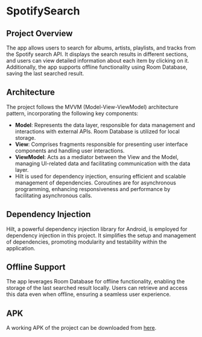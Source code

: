 
# SpotifySearch

## Project Overview
The app allows users to search for albums, artists, playlists, and tracks from the Spotify search API. It displays the search results in different sections, and users can view detailed information about each item by clicking on it. Additionally, the app supports offline functionality using Room Database, saving the last searched result.

## Architecture
The project follows the MVVM (Model-View-ViewModel) architecture pattern, incorporating the following key components:
- **Model**: Represents the data layer, responsible for data management and interactions with external APIs. Room Database is utilized for local storage.
- **View**: Comprises fragments responsible for presenting user interface components and handling user interactions.
- **ViewModel**: Acts as a mediator between the View and the Model, managing UI-related data and facilitating communication with the data layer. 
- Hilt is used for dependency injection, ensuring efficient and scalable management of dependencies. Coroutines are for asynchronous programming, enhancing responsiveness and performance by facilitating asynchronous calls.

## Dependency Injection
Hilt, a powerful dependency injection library for Android, is employed for dependency injection in this project. It simplifies the setup and management of dependencies, promoting modularity and testability within the application.

## Offline Support
The app leverages Room Database for offline functionality, enabling the storage of the last searched result locally. Users can retrieve and access this data even when offline, ensuring a seamless user experience.

## APK
A working APK of the project can be downloaded from [here](https://drive.google.com/file/d/1eh-YyjAf79tTUunrA9YoJMHBcaPJFXIr/view?usp=share_link).
